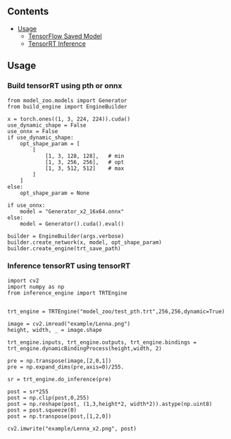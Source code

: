 ## Contents
- [Usage](Usage)
  * [TensorFlow Saved Model](#tensorflow-saved-model)
  * [TensorRT Inference](#Inference-tensorRT-using-tensorRT)


## Usage

### Build tensorRT using pth or onnx

```python3
from model_zoo.models import Generator
from build_engine import EngineBuilder

x = torch.ones((1, 3, 224, 224)).cuda()
use_dynamic_shape = False
use_onnx = False
if use_dynamic_shape:
    opt_shape_param = [
        [
            [1, 3, 128, 128],   # min
            [1, 3, 256, 256],   # opt
            [1, 3, 512, 512]    # max
        ]
    ]
else:
    opt_shape_param = None

if use_onnx:
    model = "Generator_x2_16x64.onnx"
else:
    model = Generator().cuda().eval()

builder = EngineBuilder(args.verbose)
builder.create_network(x, model, opt_shape_param)
builder.create_engine(trt_save_path)
```

### Inference tensorRT using tensorRT
```python3
import cv2
import numpy as np
from inference_engine import TRTEngine


trt_engine = TRTEngine("model_zoo/test_pth.trt",256,256,dynamic=True)

image = cv2.imread("example/Lenna.png")
height, width, _ = image.shape

trt_engine.inputs, trt_engine.outputs, trt_engine.bindings = trt_engine.dynamicBindingProcess(height,width, 2)

pre = np.transpose(image,[2,0,1])
pre = np.expand_dims(pre,axis=0)/255.

sr = trt_engine.do_inference(pre)

post = sr*255
post = np.clip(post,0,255)
post = np.reshape(post, (1,3,height*2, width*2)).astype(np.uint8)
post = post.squeeze(0)
post = np.transpose(post,[1,2,0])

cv2.imwrite("example/Lenna_x2.png", post)
```